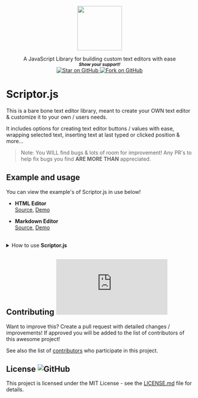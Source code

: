 <p align="center">
  <img height="120" src="https://user-images.githubusercontent.com/86180097/187007928-a3906345-c8c7-40b7-bb45-d21d179c1100.png" />
</p>

   <p align="center">
  A JavaScript Library for building custom text editors with ease

  <br>
  <small> <b><i>Show your support!</i> </b></small>
  <br>
   <a href="https://github.com/MarketingPipeline/Scriptor.js">
    <img title="Star on GitHub" src="https://img.shields.io/github/stars/MarketingPipeline/Scriptor.js.svg?style=social&label=Star">
  </a>
  <a href="https://github.com/MarketingPipeline/Scriptor.js/fork">
    <img title="Fork on GitHub" src="https://img.shields.io/github/forks/MarketingPipeline/Scriptor.js.svg?style=social&label=Fork">
  </a>
   </p>

# Scriptor.js

This is a bare bone text editor library, meant to create your OWN text editor & customize it to your own / users needs.

It includes options for creating text editor buttons / values with ease, wrapping selected text, inserting text at last typed or clicked position & more...

> Note: You WILL find bugs & lots of room for improvement! Any PR's to help fix bugs you find **ARE MORE THAN** appreciated.

## Example and usage

You can view the example's of Scriptor.js in use below!

- **HTML Editor**  
  [Source](https://github.com/MarketingPipeline/Scriptor.js/blob/main/demos/html_editor.html),
  [Demo](https://marketingpipeline.github.io/Scriptor.js/demos/html_editor.html) 
  
- **Markdown Editor**  
  [Source](https://github.com/MarketingPipeline/Scriptor.js/blob/main/demos/markdown_editor.html),
  [Demo](https://marketingpipeline.github.io/Scriptor.js/demos/markdown_editor.html)   
  

<br>

<details>

  <summary>How to use <b>Scriptor.js</b></summary>

<br>

Create a text area or another HTML element that can hold a <code>value</code> with the id <code>text-editor</code>

Add some buttons with the attribute <code>data-scriptor-btn</code> to add functionality to your text editor

Example:

```html
<button data-scriptor-btn value="@" wrap="false" htmltags="false" type="button">GitHub Mention</button>
<button data-scriptor-btn value="&#x3C;img src=&#x22;text-editor-btn&#x22;&#x3E;" insert="true" type="button" htmltags="false">Insert Image Of A Dog</button>

<button data-scriptor-btn value="blockquote" htmltags="true" wrap="True" type="button">Blockquote</button>
```

Include this [script](https://github.com/MarketingPipeline/Scriptor.js/blob/main/dist/scriptor.min.js) in your HTML document & you're done, you've created a basic custom text editor!

    <script src="https://cdn.jsdelivr.net/gh/MarketingPipeline/Scriptor.js/dist/scriptor.min.js" defer></script>

### Button Options

<b>To wrap text with a HTML tags etc..</b>

       <button data-scriptor-btn value="h1" wrap="True" type="button">Add a Comment</button>

<b>To wrap text with a non-HTML tags</b>

       <button data-scriptor-btn value="~~" wrap="True" htmltags="false" type="button">Strikethrough</button>

<b>To call a custom function on button click</b>

       <button data-scriptor-btn custom-function="helloWorld()" type="button">Console Log Hello World!</button>
       

<b>To insert a value</b>

> ^ this needs a better definition / term.

Note: if text is **highlighted** value will be added before highlighted text selection, if **NOT** the value will be added to last typing position.

       <button data-scriptor-btn value="@" wrap="false"  type="button">GitHub Mention</button>

<b>To insert a value at last typing or clicked position</b>:

      <button data-scriptor-btn value=":yum: " insert="true" wrap="True" type="button">Add a Comment</button>

Note(s):

- Wrap options etc do not work on insert buttons.
- To insert a HTML value such as a image inside of a <code>value</code> attribute you must **encode** it

</details>

## Contributing ![GitHub](https://img.shields.io/github/contributors/MarketingPipeline/Scriptor.js)

Want to improve this? Create a pull request with detailed changes / improvements! If approved you will be added to the list of contributors of this awesome project!

See also the list of
[contributors](https://github.com/MarketingPipeline/Scriptor.js/graphs/contributors) who
participate in this project.

## License ![GitHub](https://img.shields.io/badge/License-MIT-0aa8d2?logo=opensourceinitiative&logoColor=fff)

This project is licensed under the MIT License - see the
[LICENSE.md](https://github.com/MarketingPipeline/Scriptor.js/blob/main/LICENSE) file for
details.
